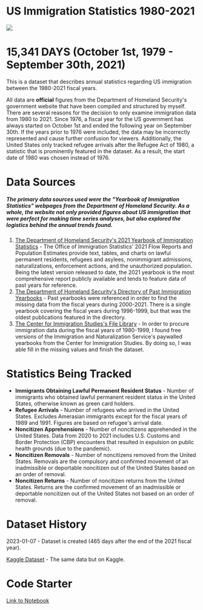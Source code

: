 # US Immigration Statistics 1980-2021

![](https://www.googleapis.com/download/storage/v1/b/kaggle-user-content/o/inbox%2F12064410%2F468b9ab69fbaa3eea94ab7c13537052f%2Fimmigration%20flag.png?generation=1673145948097950&alt=media)

# 15,341 DAYS (October 1st, 1979 - September 30th, 2021)
This is a dataset that describes annual statistics regarding US immigration between the 1980-2021 fiscal years.

All data are **official** figures from the Department of Homeland Security's government website that have been compiled and structured by myself. There are several reasons for the decision to only examine immigration data from 1980 to 2021. Since 1976, a fiscal year for the US government has always started on October 1st and ended the following year on September 30th. If the years prior to 1976 were included, the data may be incorrectly represented and cause further confusion for viewers. Additionally, the United States only tracked refugee arrivals after the Refugee Act of 1980, a statistic that is prominently featured in the dataset. As a result, the start date of 1980 was chosen instead of 1976. 

# Data Sources
##### The primary data sources used were the "Yearbook of Immigration Statistics" webpages from the Department of Homeland Security. As a whole, the website not only provided figures about US immigration that were perfect for making time series analyses, but also explored the logistics behind the annual trends found.

1. [The Department of Homeland Security's 2021 Yearbook of Immigration Statistics](https://www.dhs.gov/immigration-statistics/yearbook/2021) - The Office of Immigration Statistics' 2021 Flow Reports and Population Estimates provide text, tables, and charts on lawful permanent residents, refugees and asylees, nonimmigrant admissions, naturalizations, enforcement actions, and the unauthorized population. Being the latest version released to date, the 2021 yearbook is the most comprehensive report publicly available and tends to feature data of past years for reference.
2. [The Department of Homeland Security's Directory of Past Immigration Yearbooks](https://www.dhs.gov/immigration-statistics/yearbook) - Past yearbooks were referenced in order to find the missing data from the fiscal years during 2000-2021. There is a single yearbook covering the fiscal years during 1996-1999, but that was the oldest publications featured in the directory.
3. [The Center for Immigration Studies's File Library](https://cis.org/) - In order to procure immigration data during the fiscal years of 1980-1999, I found free versions of the Immigration and Naturalization Service's paywalled yearbooks from the Center for Immigration Studies. By doing so, I was able fill in the missing values and finish the dataset. 

# Statistics Being Tracked
- **Immigrants Obtaining Lawful Permanent Resident Status** - Number of immigrants who obtained lawful permanent resident status in the United States, otherwise known as green card holders. 
- **Refugee Arrivals** - Number of refugees who arrived in the United States. Excludes Amerasian immigrants except for the fiscal years of 1989 and 1991. Figures are based on refugee's arrival date.
- **Noncitizen Apprehensions** - Number of noncitizens apprehended in the United States. Data from 2020 to 2021 includes U.S. Customs and Border Protection (CBP) encounters that resulted in expulsion on public health grounds (due to the pandemic).
- **Noncitizen Removals** - Number of noncitizens removed from the United States. Removals are the compulsory and confirmed movement of an inadmissible or deportable noncitizen out of the United States based on an order of removal. 
- **Noncitizen Returns** - Number of noncitizen returns from the United States. Returns are the confirmed movement of an inadmissible or deportable noncitizen out of the United States not based on an order of removal. 

# Dataset History
2023-01-07 - Dataset is created (465 days after the end of the 2021 fiscal year).

[Kaggle Dataset](https://www.kaggle.com/datasets/justin2028/us-immigration-statistics-1980-2021) - The same data but on Kaggle.

# Code Starter
[Link to Notebook](https://www.kaggle.com/code/justin2028/us-immigration-statistics-1980-2021-code-starter)
